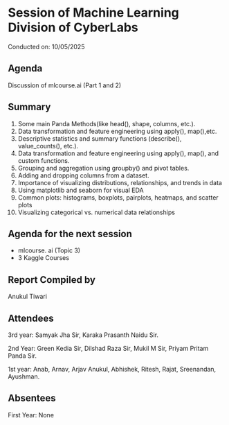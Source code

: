 # Session of Machine Learning Division of CyberLabs
Conducted on: 10/05/2025

## Agenda
Discussion of mlcourse.ai (Part 1 and 2)

## Summary
1. Some main Panda Methods(like head(), shape, columns, etc.).
2. Data transformation and feature engineering using apply(), map(),etc.
3. Descriptive statistics and summary functions (describe(), value_counts(), etc.).
4. Data transformation and feature engineering using apply(), map(), and custom functions.
5. Grouping and aggregation using groupby() and pivot tables.
6. Adding and dropping columns from a dataset.
7. Importance of visualizing distributions, relationships, and trends in data
8. Using matplotlib and seaborn for visual EDA
9. Common plots: histograms, boxplots, pairplots, heatmaps, and scatter plots
10. Visualizing categorical vs. numerical data relationships

## Agenda for the next session
* mlcourse. ai (Topic 3)
* 3 Kaggle Courses

## Report Compiled by
Anukul Tiwari

## Attendees
3rd year: Samyak Jha Sir, Karaka Prasanth Naidu Sir.

2nd Year: Green Kedia Sir, Dilshad Raza Sir, Mukil M Sir, Priyam Pritam Panda Sir.

1st year: Anab, Arnav, Arjav Anukul, Abhishek, Ritesh, Rajat, Sreenandan, Ayushman.

## Absentees
First Year: None
